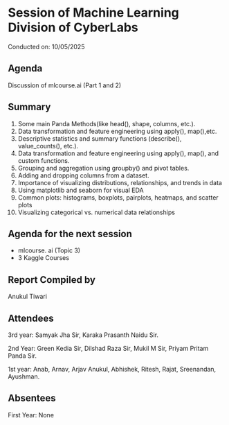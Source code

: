 # Session of Machine Learning Division of CyberLabs
Conducted on: 10/05/2025

## Agenda
Discussion of mlcourse.ai (Part 1 and 2)

## Summary
1. Some main Panda Methods(like head(), shape, columns, etc.).
2. Data transformation and feature engineering using apply(), map(),etc.
3. Descriptive statistics and summary functions (describe(), value_counts(), etc.).
4. Data transformation and feature engineering using apply(), map(), and custom functions.
5. Grouping and aggregation using groupby() and pivot tables.
6. Adding and dropping columns from a dataset.
7. Importance of visualizing distributions, relationships, and trends in data
8. Using matplotlib and seaborn for visual EDA
9. Common plots: histograms, boxplots, pairplots, heatmaps, and scatter plots
10. Visualizing categorical vs. numerical data relationships

## Agenda for the next session
* mlcourse. ai (Topic 3)
* 3 Kaggle Courses

## Report Compiled by
Anukul Tiwari

## Attendees
3rd year: Samyak Jha Sir, Karaka Prasanth Naidu Sir.

2nd Year: Green Kedia Sir, Dilshad Raza Sir, Mukil M Sir, Priyam Pritam Panda Sir.

1st year: Anab, Arnav, Arjav Anukul, Abhishek, Ritesh, Rajat, Sreenandan, Ayushman.

## Absentees
First Year: None
